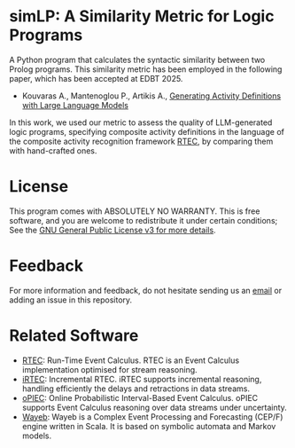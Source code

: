 # simLP: A Similarity Metric for Logic Programs

A Python program that calculates the syntactic similarity between two Prolog programs. This similarity metric has been employed in the following paper, which has been accepted at EDBT 2025.

- Kouvaras A., Mantenoglou P., Artikis A., [Generating Activity Definitions with Large Language Models](https://openproceedings.org/2025/conf/edbt/paper-295.pdf)

In this work, we used our metric to assess the quality of LLM-generated logic programs, specifying composite activity definitions in the language of the composite activity recognition framework [RTEC](https://github.com/aartikis/rtec), by comparing them with hand-crafted ones.

# License

This program comes with ABSOLUTELY NO WARRANTY. This is free software, and you are welcome to redistribute it under certain conditions; See the [GNU General Public License v3 for more details](https://www.gnu.org/licenses/gpl-3.0.en.html).

# Feedback 

For more information and feedback, do not hesitate sending us an [email](periklismant1@gmail.com) or adding an issue in this repository.


# Related Software
- [RTEC](https://github.com/aartikis/rtec): Run-Time Event Calculus. RTEC is an Event Calculus implementation optimised for stream reasoning. 
- [iRTEC](https://github.com/eftsilio/Incremental_RTEC): Incremental RTEC. iRTEC supports incremental reasoning, handling efficiently the delays and retractions in data streams.
- [oPIEC](https://github.com/Periklismant/oPIEC): Online Probabilistic Interval-Based Event Calculus. oPIEC supports Event Calculus reasoning over data streams under uncertainty.
- [Wayeb](https://github.com/ElAlev/Wayeb): Wayeb is a Complex Event Processing and Forecasting (CEP/F) engine written in Scala. It is based on symbolic automata and Markov models.

